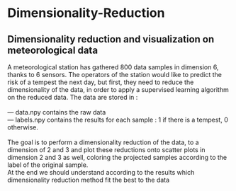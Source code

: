 # Dimensionality-Reduction
## Dimensionality reduction and visualization on meteorological data

A meteorological station has gathered 800 data samples in dimension 6, thanks
to 6 sensors. The operators of the station would like to predict the risk of a tempest
the next day, but first, they need to reduce the dimensionality of the data, in order
to apply a supervised learning algorithm on the reduced data.
The data are stored in : <br> <br>
— data.npy contains the raw data <br>
— labels.npy contains the results for each sample : 1 if there is a tempest, 0 otherwise. <br> <br>
The goal is to perform a dimensionality reduction of the data, to a dimension of 2 and 3 and
plot these reductions onto scatter plots in dimension 2 and 3 as well, coloring the
projected samples according to the label of the original sample. <br>
At the end we should understand according to the results which dimensionality reduction method fit the best to the data


